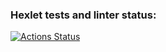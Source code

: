### Hexlet tests and linter status:
[![Actions Status](https://github.com/ElenaSimanina/qa-engineer-project-84/workflows/hexlet-check/badge.svg)](https://github.com/ElenaSimanina/qa-engineer-project-84/actions)